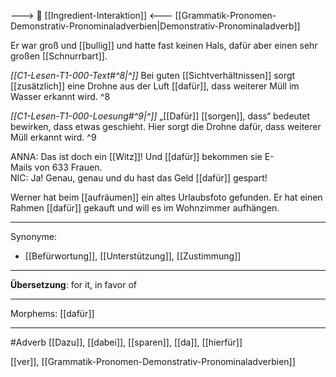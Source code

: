 ---> 🤝 [[Ingredient-Interaktion]] <---
[[Grammatik-Pronomen-Demonstrativ-Pronominaladverbien|Demonstrativ-Pronominaladverb]]

Er war groß und [[bullig]] und hatte fast keinen Hals, dafür aber einen sehr großen [[Schnurrbart]].

*[[C1-Lesen-T1-000-Text#^8|^]]* Bei guten [[Sichtverhältnissen]] sorgt [[zusätzlich]] eine Drohne aus der Luft [[dafür]], dass weiterer Müll im Wasser erkannt wird. ^8


*[[C1-Lesen-T1-000-Loesung#^9|^]]* „[[Dafür]] [[sorgen]], dass“ bedeutet bewirken, dass etwas geschieht. Hier sorgt die Drohne dafür, dass weiterer Müll erkannt wird. ^9


ANNA: Das ist doch ein [[Witz]]! Und [[dafür]] bekommen sie E-Mails von 633 Frauen.  
NIC: Ja! Genau, genau und du hast das Geld [[dafür]] gespart!  

Werner hat beim [[aufräumen]] ein altes Urlaubsfoto gefunden. Er hat einen Rahmen [[dafür]] gekauft und will es im Wohnzimmer aufhängen.

---
Synonyme:
- [[Befürwortung]], [[Unterstützung]], [[Zustimmung]]

---
**Übersetzung**: for it, in favor of

---
Morphems:
[[dafür]]

---
#Adverb
[[Dazu]], [[dabei]], [[sparen]], [[da]], [[hierfür]]

[[ver]], [[Grammatik-Pronomen-Demonstrativ-Pronominaladverbien]]